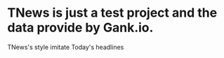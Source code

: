 # TNews is just a test project and the data provide by Gank.io.
TNews's style  imitate Today's headlines
